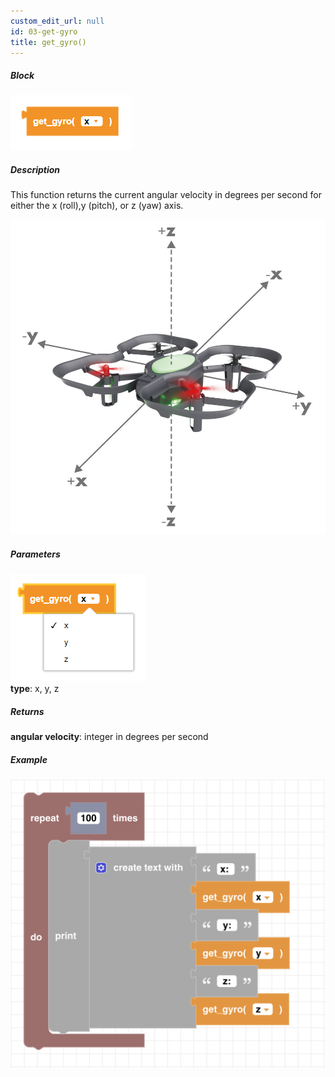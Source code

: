 ```yaml
---
custom_edit_url: null
id: 03-get-gyro
title: get_gyro()
---
```


##### Block

![get gyro block image](get_gyro.PNG)<br />

##### Description

This function returns the current angular velocity in degrees per second for either the x (roll),y (pitch), or z (yaw) axis. 

![CoDrone EDU angles](xyz.jpg)

##### Parameters
![get gyro image](get_gyro_params.PNG) <br />
**type**: x, y, z <br />

##### Returns

**angular velocity**: integer in degrees per second

##### Example

![get gyro example](get_gyro_speed_ex.png)
